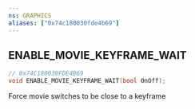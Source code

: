 ```yaml
---
ns: GRAPHICS
aliases: ["0x74c180030fde4b69"]
---
```

## ENABLE_MOVIE_KEYFRAME_WAIT

```c
// 0x74C180030FDE4B69
void ENABLE_MOVIE_KEYFRAME_WAIT(bool OnOff);
```

Force movie switches to be close to a keyframe

